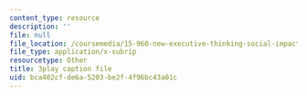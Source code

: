 ```yaml
---
content_type: resource
description: ''
file: null
file_location: /coursemedia/15-960-new-executive-thinking-social-impact-technology-projects-fall-2017-spring-2018/bca402cfde6a5203be2f4f96bc43a01c_HaySEpWEsdU.vtt
file_type: application/x-subrip
resourcetype: Other
title: 3play caption file
uid: bca402cf-de6a-5203-be2f-4f96bc43a01c
---
```

